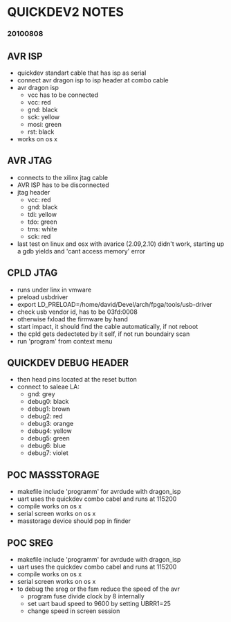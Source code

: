 QUICKDEV2 NOTES
===============

### 20100808

## AVR ISP
* quickdev standart cable that has isp as serial 
* connect avr dragon isp to isp header at combo cable
* avr dragon isp
    * vcc has to be connected
    * vcc:  red
    * gnd:  black
    * sck:  yellow
    * mosi: green
    * rst:  black
* works on os x

## AVR JTAG
* connects to the xilinx jtag cable
* AVR ISP has to be disconnected
* jtag header
    * vcc: red
    * gnd: black
    * tdi: yellow
    * tdo: green
    * tms: white
    * sck: red
* last test on linux and osx with avarice (2.09,2.10) didn't work, starting up a 
  gdb yields and 'cant access memory' error
  

## CPLD JTAG
* runs under linx in vmware
* preload usbdriver
* export LD_PRELOAD=/home/david/Devel/arch/fpga/tools/usb-driver
* check usb vendor id, has to be 03fd:0008
* otherwise fxload the firmware by hand
* start impact, it should find the cable automatically, if not reboot
* the cpld gets dedecteted by it self, if not run boundairy scan
* run 'program' from context menu

## QUICKDEV DEBUG HEADER
* then head pins located at the reset button
* connect to saleae LA:
    * gnd:    grey
    * debug0: black
    * debug1: brown
    * debug2: red
    * debug3: orange
    * debug4: yellow
    * debug5: green
    * debug6: blue
    * debug7: violet
    

## POC MASSSTORAGE
* makefile include 'programm' for avrdude with dragon_isp
* uart uses the quickdev combo cabel and runs at 115200
* compile works on os x
* serial screen works on os x
* masstorage device should pop in finder


## POC SREG
* makefile include 'programm' for avrdude with dragon_isp
* uart uses the quickdev combo cabel and runs at 115200
* compile works on os x
* serial screen works on os x
* to debug the sreg or the fsm reduce the speed of the avr
    * program fuse divide clock by 8 internally
    * set uart baud speed to 9600 by setting UBRR1=25
    * change speed in screen session

